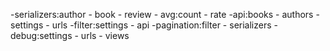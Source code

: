 -serializers:author - book - review - avg:count - rate
-api:books - authors - settings - urls 
-filter:settings - api 
-pagination:filter - serializers
-debug:settings - urls - views 